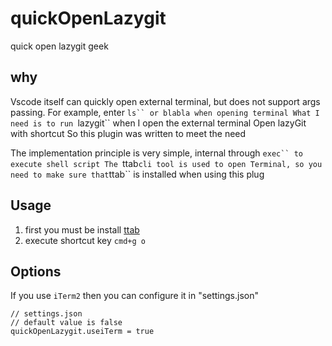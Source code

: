 # quickOpenLazygit
quick open lazygit  geek
## why

Vscode itself can quickly open external terminal, but does not support args passing.
For example, enter `ls`` or blabla when opening terminal
What I need is to run `lazygit`` when I open the external terminal
Open lazyGit with shortcut
So this plugin was written to meet the need

The implementation principle is very simple, internal through `exec`` to execute shell script
The `ttab` cli tool is used to open Terminal, so you need to make sure that `ttab`` is installed when using this plug

## Usage

1. first you must be install [ttab](https://github.com/mklement0/ttab)
2. execute shortcut key `cmd+g o`

## Options
If you use `iTerm2` then you can configure it in "settings.json"
```
// settings.json
// default value is false
quickOpenLazygit.useiTerm = true
```